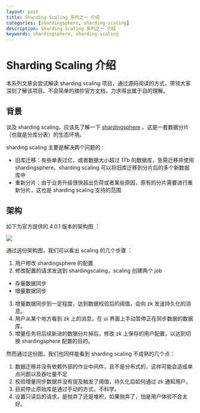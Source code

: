 ```yaml
---
layout: post  
title: Sharding-Scaling 系列之一 介绍  
categories: [shardingsphere, sharding-scaling]  
description: Sharding-Scaling 系列之一 介绍  
keywords: shardingsphere, sharding-scaling  
---
```


# Sharding Scaling 介绍

本系列文章会尝试解读 sharding scaling 项目，通过源码阅读的方式，带领大家深刻了解该项目。不会简单的摘抄官方文档，力求得出属于自的理解。

## 背景

谈及 sharding scaling，应该先了解一下 [shardingsphere](https://github.com/apache/shardingsphere) 。这是一套数据分片（也就是分库分表）的生态环境。

sharding scaling 主要是解决两个问题的 : 

  - 旧库迁移：有些单表过亿，或者数据大小超过 1Tb 的数据库，急需迁移并使用 shardingsphere。sharding scaling 可以将旧库迁移到分片后的多个新数据库中
  - 重新分片：由于业务升级很快超出负荷或者某些原因，原有的分片需要进行重新分片，这也是 sharding scaling 支持的范围

 ## 架构
 
 如下为官方提供的 4.0.1 版本的架构图 ：
 
 ![](https://taojintianxia.github.io/images/posts/shardingsphere/scaling/scaling-overview.cn.png) 
 
通过这份架构图，我们可以看出 scaling 的几个步骤 ：
 
 1. 用户修改 shardingsphere 的配置
 2. 修改配置的请求发送到 shardingscaling，scaling 创建两个 job
   - 存量数据同步
   - 增量数据同步
 3. 增量数据同步到一定程度，达到数据校验后的阈值，会向 zk 发送持久化的消息。
 4. 用户从某个地方看到 zk 上的消息，在 ui 界面上手动暂停正在同步数据的数据库。
 5. 增量任务将后续新进的数据分片掉后，修改 zk 上保存的用户配置，以达到切换 shardingsphere 配置的目的。

然而通过这份图，我们也同样能看到 sharding scaling 不成熟的几个点：
 
 1. 数据迁移并没有依赖外部的作业中间件，且不是分布式的，这样可能会造成单点问题以及吞吐量不足
 2. 校验增量同步数据并没有提及触发了阈值，持久化后如何通过 zk 通知用户。
 3. 目前停止原始库是通过手动的方式，不科学。
 4. 设置只读后的请求，是抛弃了还是堆积，如果抛弃了，怕是用户体验不会太好。
 